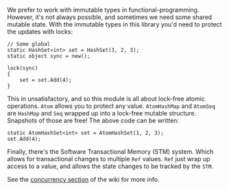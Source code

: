 We prefer to work with immutable types in functional-programming.  However, it's not always possible, and sometimes we
need some shared mutable state.  With the immutable types in this library you'd need to protect the updates with locks:

    // Some global
    static HashSet<int> set = HashSet(1, 2, 3);
    static object sync = new();

    lock(sync)
    {
        set = set.Add(4);
    }

This in unsatisfactory, and so this module is all about lock-free atomic operations.  `Atom` allows you to protect any
value.  `AtomHashMap` and `AtomSeq` are `HashMap` and `Seq` wrapped up into a lock-free mutable structure.  Snapshots
of those are free!  The above code can be written:

    static AtomHashSet<int> set = AtomHashSet(1, 2, 3);
    set.Add(4);

Finally, there's the Software Transactional Memory (STM) system.  Which allows for transactional changes to multiple 
`Ref` values.  `Ref` just wrap up access to a value, and allows the state changes to be tracked by the `STM`.

 See the [concurrency section](https://github.com/louthy/language-ext/wiki/Concurrency) of the wiki for more info.

